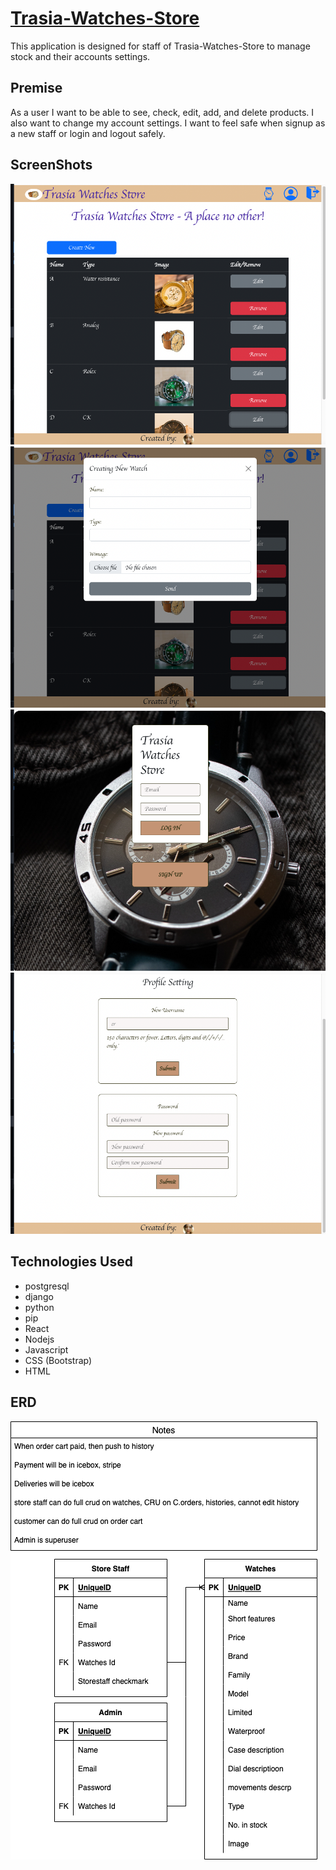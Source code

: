 # [Trasia-Watches-Store](https://twsfe.vercel.app/)

This application is designed for staff of Trasia-Watches-Store to manage stock and their accounts settings.

## Premise
As a user I want to be able to see, check, edit, add, and delete products. I also want to change my account settings. I want to feel safe when signup as a new staff or login and logout safely.

## ScreenShots
![Screenshot](./public/images/Staffhomepage.png)
![Screenshot](./public/images/newproductpage.png)
![Screenshot](./public/images/auth.png)
![Screenshot](./public/images/profilesetting.png)


## Technologies Used
* postgresql
* django
* python
* pip
* React
* Nodejs
* Javascript
* CSS (Bootstrap)
* HTML


## ERD
![ERD](./public/images/erd.png)